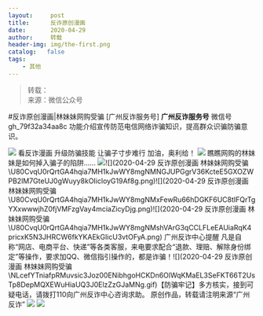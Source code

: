 ```yaml
---
layout:     post
title:      反诈原创漫画
date:       2020-04-29
author:     转载
header-img: img/the-first.png
catalog:   false
tags:
    - 其他
---
```


<blockquote><p>转载：<br>
来源：微信公众号</p></blockquote>

#反诈原创漫画|林妹妹网购受骗
[广州反诈服务号]
**广州反诈服务号**
微信号gh_79f32a34aa8c
功能介绍宣传防范电信网络诈骗知识，提高群众识骗防骗意识。

![]({{site.baseurl}}/postimg/7F37aSO3cxl6xAQOSPz46cd3HvxcRvygZT318bcPZt8mic9rX7Gjiaic2nZ5QRaCjEibhmuh6Hc3XpEMHj5jWxojWg.gif)
看反诈漫画
升级防骗技能
让骗子寸步难行
加油，奥利给！
![]({{site.baseurl}}/postimg/U80CvqU0rQqstOkk1ZOt3K0OXODsBHtgSbEKGpcLQfLlk1NlfhFoXptnS0gwIPE6tNYic7f3pGOURKT8qxL9N4g.gif)
瞧瞧网购的林妹妹是如何掉入骗子的陷阱……
![]({{site.baseurl}}/postimg/U80CvqU0rQrtGA4hqia7MH1kJwWY8mgNMgrGNobWgItZ2EOPbhqW5ghCqTCic7b6Gn5mKrpZicAovnPlmtmibFbKSg.png)![](2020-04-29
反诈原创漫画
林妹妹网购受骗\\U80CvqU0rQrtGA4hqia7MH1kJwWY8mgNMNGJUPGgrV36KcteE5GXOZWPB2lM7GteUJ0gWuyy8kOIicloyG19Af8g.png)![](2020-04-29
反诈原创漫画
林妹妹网购受骗\\U80CvqU0rQrtGA4hqia7MH1kJwWY8mgNMxFewRu66hDGKF6UC8tIFQrTgYXxwwwjhZ0fjVMFzgVay4mciaZicyDjg.png)![](2020-04-29
反诈原创漫画
林妹妹网购受骗\\U80CvqU0rQrtGA4hqia7MH1kJwWY8mgNMshVArG3qCCLFLeEAUiaRqK4pricxK5N3JHRCW6fkYKAEkGlicU3vtOFyA.png)
广州反诈中心提醒
凡是自称“网店、电商平台、快递”等各类客服，来电要求配合“退款、理赔、解除身份绑定”等操作，要求加QQ、微信指引操作的，都是诈骗！![](2020-04-29
反诈原创漫画
林妹妹网购受骗\\NLcefYTniafpRMuvsic3Joz00ENibhgoHCKDn6OlWqKMaEL3SeFKT66T2UsTp8DepMQXEWuHiaUQ3J0ElzZzGJaMNg.gif)【防骗牢记】多方核实，接到可疑电话，请拨打110向广州反诈中心咨询求助。
原创作品，转载请注明来源“广州反诈”
![]({{site.baseurl}}/postimg/7F37aSO3cxl6xAQOSPz46cd3HvxcRvygCdbHCuz4MHOxlklQronTGh3JKqabWtC8mpfpuIc9PRNKCEFU6q96yA.png)
![]({{site.baseurl}}/postimg/7F37aSO3cxkyCm4Y8qK3v8rztf1oktdUrsLUQhsJQ67qGCQ6rLAiba90PB3L8ibJrdFicoHfuNymQ5U8qoS4BDOTg.png)
